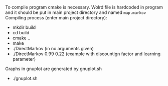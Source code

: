 To compile program cmake is necessary. Wolrd file is hardcoded in program and it should be put in main project directory and named `map.markov`
Compiling process (enter main project directory):
* mkdir build
* cd build
* cmake ..
* make
* ./DirectMarkov (in no arguments given)
* ./DirectMarkov 0.99 0.22 (example with discountign factor and learning parameter)


Graphs in gnuplot are generated by gnuplot.sh
* ./gnuplot.sh
